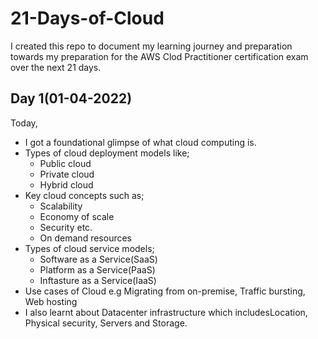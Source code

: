 # 21-Days-of-Cloud
I created this repo to document my learning journey and preparation towards my preparation for the AWS Clod Practitioner certification exam over the next 21 days.

## Day 1(01-04-2022)
Today, 
- I got a foundational glimpse of what cloud computing is.
- Types of cloud deployment models like;
  - Public cloud
  - Private cloud
  - Hybrid cloud
- Key cloud concepts such as;
  - Scalability
  - Economy of scale
  - Security etc.
  - On demand resources
- Types of cloud service models;
  - Software as a Service(SaaS)
  - Platform as a Service(PaaS)
  - Inftasture as a Service(IaaS)
- Use cases of Cloud e.g Migrating from on-premise, Traffic bursting, Web hosting
- I also learnt about Datacenter infrastructure which includesLocation, Physical security, Servers and Storage.
